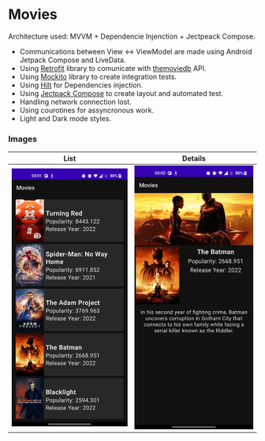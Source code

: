 # Movies

Architecture used: MVVM + Dependencie Injenction + Jectpeack Compose.

- Communications between View <-> ViewModel are made using Android Jetpack Compose and LiveData. 
- Using [Retrofit](https://square.github.io/retrofit/) library to comunicate with [themoviedb](https://developers.themoviedb.org/3/movies) API.
- Using [Mockito](https://github.com/mockito/mockito) library to create integration tests.
- Using [Hilt](https://developer.android.com/training/dependency-injection/hilt-android) for Dependencies injection.
- Using [Jectpack Compose](https://developer.android.com/jetpack/compose/) to create layout and automated test.
- Handling network connection lost.
- Using courotines for assyncronous work.
- Light and Dark mode styles.

### Images

| List | Details  |
|---|---|
| <img src="https://github.com/hlandim/Movies/blob/main/readme/list.png" width="300"/>    |  <img src="https://github.com/hlandim/Movies/blob/main/readme/details.png" width="300"/> |
